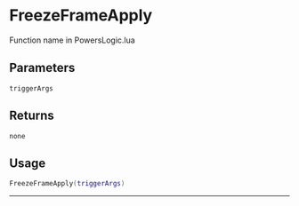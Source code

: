 # FreezeFrameApply
Function name in PowersLogic.lua
## Parameters
`triggerArgs`
## Returns
`none`
## Usage
```lua
FreezeFrameApply(triggerArgs)
```
---
